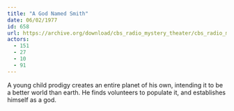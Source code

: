 ```yaml
---
title: "A God Named Smith"
date: 06/02/1977
id: 658
url: https://archive.org/download/cbs_radio_mystery_theater/cbs_radio_mystery_theater-0651-0700.zip/cbs_radio_mystery_theater-0651-0700%2Fcbsrmt_0658_a_god_named_smith.mp3
actors:
  - 151
  - 27
  - 10
  - 91
---
```

A young child prodigy creates an entire planet of his own, intending it to be a better world than earth. He finds volunteers to populate it, and establishes himself as a god.